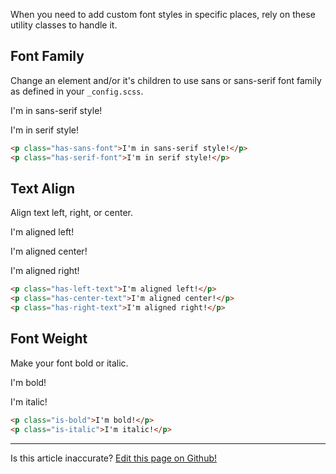 When you need to add custom font styles in specific places, rely on these utility classes to handle it.

## Font Family

Change an element and/or it's children to use sans or sans-serif font family as defined in your `_config.scss`.

<p class="filler has-padding has-sans-font">I'm in sans-serif style!</p>
<p class="filler has-padding has-serif-font">I'm in serif style!</p>

```html
<p class="has-sans-font">I'm in sans-serif style!</p>
<p class="has-serif-font">I'm in serif style!</p>
```

## Text Align

Align text left, right, or center.

<p class="filler has-padding has-left-text">I'm aligned left!</p>
<p class="filler has-padding has-center-text">I'm aligned center!</p>
<p class="filler has-padding has-right-text">I'm aligned right!</p>

```html
<p class="has-left-text">I'm aligned left!</p>
<p class="has-center-text">I'm aligned center!</p>
<p class="has-right-text">I'm aligned right!</p>
```

## Font Weight

Make your font bold or italic.

<p class="filler has-padding is-bold">I'm bold!</p>
<p class="filler has-padding is-italic">I'm italic!</p>

```html
<p class="is-bold">I'm bold!</p>
<p class="is-italic">I'm italic!</p>
```

<hr />
<p class="has-right-text">Is this article inaccurate? <a href="https://github.com/geotrev/undernet/tree/master/docs/text.md">Edit this page on Github!</a></p>
